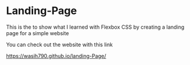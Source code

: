 # Landing-Page
This is the to show what I learned with Flexbox CSS by creating a landing page for a simple website 

You can check out the website with this link 

https://wasih790.github.io/landing-Page/